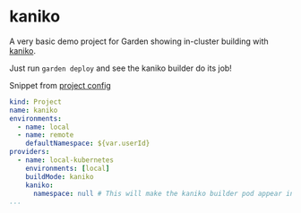# kaniko

A very basic demo project for Garden showing in-cluster building with [kaniko](https://github.com/GoogleContainerTools/kaniko).

Just run `garden deploy` and see the kaniko builder do its job!

Snippet from [project config](garden.yml)
```yml
kind: Project
name: kaniko
environments:
  - name: local
  - name: remote
    defaultNamespace: ${var.userId}
providers:
  - name: local-kubernetes
    environments: [local]
    buildMode: kaniko
    kaniko:
      namespace: null # This will make the kaniko builder pod appear in the same namespace as the project
...
```

